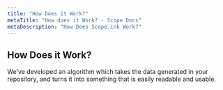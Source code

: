 ```yaml
---
title: "How Does it Work?"
metaTitle: "How does it Work? - Scope Docs"
metaDescription: "How Does Scope.ink Work?"
---
```


## How Does it Work?

We’ve developed an algorithm which takes the data generated in your repository, and turns it into something that is easily readable and usable. 